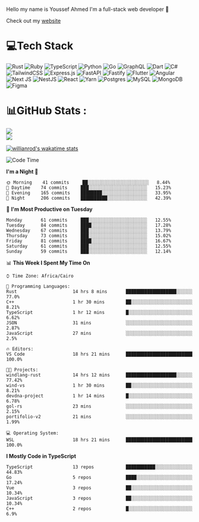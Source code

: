 Hello my name is Youssef Ahmed I'm a full-stack web developer 👋

Check out my [website](https://youssefahmed.vercel.app)
 
# 💻Tech Stack

![Rust](https://img.shields.io/badge/rust-%23000000.svg?style=for-the-badge&logo=rust&logoColor=white) ![Ruby](https://img.shields.io/badge/ruby-%23CC342D.svg?style=for-the-badge&logo=ruby&logoColor=white) ![TypeScript](https://img.shields.io/badge/typescript-%23007ACC.svg?style=for-the-badge&logo=typescript&logoColor=white) ![Python](https://img.shields.io/badge/python-3670A0?style=for-the-badge&logo=python&logoColor=ffdd54) ![Go](https://img.shields.io/badge/go-%2300ADD8.svg?style=for-the-badge&logo=go&logoColor=white) ![GraphQL](https://img.shields.io/badge/-GraphQL-E10098?style=for-the-badge&logo=graphql&logoColor=white) ![Dart](https://img.shields.io/badge/dart-%230175C2.svg?style=for-the-badge&logo=dart&logoColor=white) ![C#](https://img.shields.io/badge/c%23-%23239120.svg?style=for-the-badge&logo=c-sharp&logoColor=white) ![TailwindCSS](https://img.shields.io/badge/tailwindcss-%2338B2AC.svg?style=for-the-badge&logo=tailwind-css&logoColor=white) ![Express.js](https://img.shields.io/badge/express.js-%23404d59.svg?style=for-the-badge&logo=express&logoColor=%2361DAFB) ![FastAPI](https://img.shields.io/badge/FastAPI-005571?style=for-the-badge&logo=fastapi) ![Fastify](https://img.shields.io/badge/fastify-%23000000.svg?style=for-the-badge&logo=fastify&logoColor=white) ![Flutter](https://img.shields.io/badge/Flutter-%2302569B.svg?style=for-the-badge&logo=Flutter&logoColor=white) ![Angular](https://img.shields.io/badge/angular-%23DD0031.svg?style=for-the-badge&logo=angular&logoColor=white) ![Next JS](https://img.shields.io/badge/Next-black?style=for-the-badge&logo=next.js&logoColor=white) ![NestJS](https://img.shields.io/badge/nestjs-%23E0234E.svg?style=for-the-badge&logo=nestjs&logoColor=white) ![React](https://img.shields.io/badge/react-%2320232a.svg?style=for-the-badge&logo=react&logoColor=%2361DAFB) ![Yarn](https://img.shields.io/badge/yarn-%232C8EBB.svg?style=for-the-badge&logo=yarn&logoColor=white) ![Postgres](https://img.shields.io/badge/postgres-%23316192.svg?style=for-the-badge&logo=postgresql&logoColor=white) ![MySQL](https://img.shields.io/badge/mysql-%2300f.svg?style=for-the-badge&logo=mysql&logoColor=white) ![MongoDB](https://img.shields.io/badge/MongoDB-%234ea94b.svg?style=for-the-badge&logo=mongodb&logoColor=white)     ![Figma](https://img.shields.io/badge/figma-%23F24E1E.svg?style=for-the-badge&logo=figma&logoColor=white)

# 📊GitHub Stats :

![](https://github-readme-stats.vercel.app/api?username=joetifa2003&theme=tokyonight&hide_border=false&include_all_commits=false&count_private=false)<br/>
![](https://github-readme-streak-stats.herokuapp.com/?user=joetifa2003&theme=tokyonight&hide_border=false)<br/>

[![willianrod's wakatime stats](https://github-readme-stats.vercel.app/api/wakatime?username=joetifa2003&layout=compact)](https://github.com/anuraghazra/github-readme-stats)
<!--START_SECTION:waka-->
![Code Time](http://img.shields.io/badge/Code%20Time-0%20secs-blue)

**I'm a Night 🦉** 

```text
🌞 Morning    41 commits     ██░░░░░░░░░░░░░░░░░░░░░░░   8.44% 
🌆 Daytime    74 commits     ███░░░░░░░░░░░░░░░░░░░░░░   15.23% 
🌃 Evening    165 commits    ████████░░░░░░░░░░░░░░░░░   33.95% 
🌙 Night      206 commits    ██████████░░░░░░░░░░░░░░░   42.39%

```
📅 **I'm Most Productive on Tuesday** 

```text
Monday       61 commits     ███░░░░░░░░░░░░░░░░░░░░░░   12.55% 
Tuesday      84 commits     ████░░░░░░░░░░░░░░░░░░░░░   17.28% 
Wednesday    67 commits     ███░░░░░░░░░░░░░░░░░░░░░░   13.79% 
Thursday     73 commits     ███░░░░░░░░░░░░░░░░░░░░░░   15.02% 
Friday       81 commits     ████░░░░░░░░░░░░░░░░░░░░░   16.67% 
Saturday     61 commits     ███░░░░░░░░░░░░░░░░░░░░░░   12.55% 
Sunday       59 commits     ███░░░░░░░░░░░░░░░░░░░░░░   12.14%

```


📊 **This Week I Spent My Time On** 

```text
⌚︎ Time Zone: Africa/Cairo

💬 Programming Languages: 
Rust                     14 hrs 8 mins       ███████████████████░░░░░░   77.0% 
C++                      1 hr 30 mins        ██░░░░░░░░░░░░░░░░░░░░░░░   8.21% 
TypeScript               1 hr 12 mins        █░░░░░░░░░░░░░░░░░░░░░░░░   6.62% 
JSON                     31 mins             ░░░░░░░░░░░░░░░░░░░░░░░░░   2.87% 
JavaScript               27 mins             ░░░░░░░░░░░░░░░░░░░░░░░░░   2.5%

🔥 Editors: 
VS Code                  18 hrs 21 mins      █████████████████████████   100.0%

🐱‍💻 Projects: 
windlang-rust            14 hrs 12 mins      ███████████████████░░░░░░   77.42% 
wind-vs                  1 hr 30 mins        ██░░░░░░░░░░░░░░░░░░░░░░░   8.21% 
devdna-project           1 hr 14 mins        █░░░░░░░░░░░░░░░░░░░░░░░░   6.78% 
gol-rs                   23 mins             ░░░░░░░░░░░░░░░░░░░░░░░░░   2.15% 
portifolio-v2            21 mins             ░░░░░░░░░░░░░░░░░░░░░░░░░   1.99%

💻 Operating System: 
WSL                      18 hrs 21 mins      █████████████████████████   100.0%

```

**I Mostly Code in TypeScript** 

```text
TypeScript               13 repos            ███████████░░░░░░░░░░░░░░   44.83% 
Go                       5 repos             ████░░░░░░░░░░░░░░░░░░░░░   17.24% 
Vue                      3 repos             ██░░░░░░░░░░░░░░░░░░░░░░░   10.34% 
JavaScript               3 repos             ██░░░░░░░░░░░░░░░░░░░░░░░   10.34% 
C++                      2 repos             █░░░░░░░░░░░░░░░░░░░░░░░░   6.9%

```



<!--END_SECTION:waka-->
